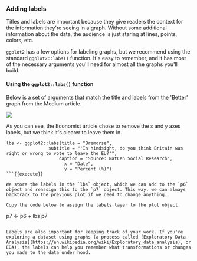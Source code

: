 ### Adding labels 

Titles and labels are important because they give readers the context for the information they're seeing in a graph. Without some additional information about the data, the audience is just staring at lines, points, colors, etc.

`ggplot2` has a few options for labeling graphs, but we recommend using the standard `ggplot2::labs()` function. It's easy to remember, and it has most of the necessary arguments you'll need for almost all the graphs you'll build. 

#### Using the `ggplot2::labs()` function

Below is a set of arguments that match the title and labels from the 'Better' graph from the Medium article. 

![](https://github.com/mjfrigaard/katacoda-data-wrangle-viz-show/blob/master/figs/12-bremore-better.png?raw=true)

As you can see, the Economist article chose to remove the `x` and `y` axes labels, but we think it's clearer to leave them in.

```
lbs <- ggplot2::labs(title = "Bremorse", 
                subtitle = "'In hindsight, do you think Britain was right or wrong to vote to leave the EU?'", 
                    caption = "Source: NatCen Social Research", 
                      x = "Date", 
                      y = "Percent (%)")
```{{execute}}

We store the labels in the `lbs` object, which we can add to the `p6` object and reassign this to the `p7` object. This way, we can always backtrack to the previous plot if we need to change anything.

Copy the code below to assign the labels layer to the plot object. 

```
p7 <- p6 + lbs
p7
```{{copy}}

Labels are also important for keeping track of your work. If you're exploring a dataset using graphs (a process called [Exploratory Data Analysis](https://en.wikipedia.org/wiki/Exploratory_data_analysis), or EDA), the labels can help you remember what transformations or changes you made to the data under hood.   
